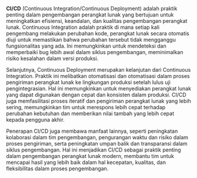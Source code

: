 **CI/CD** (Continuous Integration/Continuous Deployment) adalah praktik penting dalam pengembangan perangkat lunak yang bertujuan untuk meningkatkan efisiensi, keandalan, dan kualitas pengembangan perangkat lunak. Continuous Integration adalah praktik di mana setiap kali pengembang melakukan perubahan kode, perangkat lunak secara otomatis diuji untuk memastikan bahwa perubahan tersebut tidak mengganggu fungsionalitas yang ada. Ini memungkinkan untuk mendeteksi dan memperbaiki bug lebih awal dalam siklus pengembangan, meminimalkan risiko kesalahan dalam versi produksi.

Selanjutnya, Continuous Deployment merupakan kelanjutan dari Continuous Integration. Praktik ini melibatkan otomatisasi dan otomatisasi dalam proses pengiriman perangkat lunak ke lingkungan produksi setelah lulus uji pengintegrasian. Hal ini memungkinkan untuk menyediakan perangkat lunak yang dapat digunakan dengan cepat dan konsisten dalam produksi. CI/CD juga memfasilitasi proses iteratif dan pengiriman perangkat lunak yang lebih sering, memungkinkan tim untuk merespons lebih cepat terhadap perubahan kebutuhan dan memberikan nilai tambah yang lebih cepat kepada pengguna akhir.

Penerapan CI/CD juga membawa manfaat lainnya, seperti peningkatan kolaborasi dalam tim pengembangan, pengurangan waktu dan risiko dalam proses pengiriman, serta peningkatan umpan balik dan transparansi dalam siklus pengembangan. Hal ini menjadikan CI/CD sebagai praktik penting dalam pengembangan perangkat lunak modern, membantu tim untuk mencapai hasil yang lebih baik dalam hal kecepatan, kualitas, dan fleksibilitas dalam proses pengembangan.





